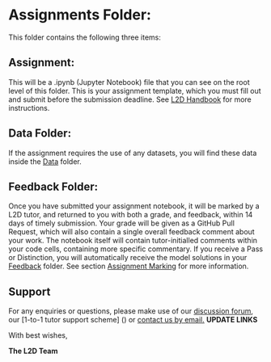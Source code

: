 # Assignments Folder:

This folder contains the following three items:

## Assignment:

This will be a .ipynb (Jupyter Notebook) file that you can see on the root level of this folder. This is your assignment template, which you must fill out and submit before the submission deadline. See [L2D Handbook](https://learntodiscover.github.io/L2D-Handbook/section7.html) for more instructions.

## Data Folder:

If the assignment requires the use of any datasets, you will find these data inside the [Data](./Data) folder.

## Feedback Folder:

Once you have submitted your assignment notebook, it will be marked by a L2D tutor, and returned to you with both a grade, and feedback, within 14 days of timely submission. Your grade will be given as a GitHub Pull Request, which will also contain a single overall feedback comment about your work. The notebook itself will contain tutor-initialled comments within your code cells, containing more specific commentary. If you receive a Pass or Distinction, you will automatically receive the model solutions in your [Feedback](/Assignments/Feedback) folder. See section [Assignment Marking](https://learntodiscover.github.io/L2D-Handbook/section8.html) for more information.

## Support

For any enquiries or questions, please make use of our [discussion forum](https://github.com/orgs/L2D-October2023/discussions), our [1-to-1 tutor support scheme] () or [contact us by email.](mailto:admin@learntodiscover.ai) **UPDATE LINKS**

With best wishes,

**The L2D Team**

